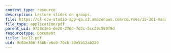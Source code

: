 ```yaml
---
content_type: resource
description: Lecture slides on groups.
file: https://ol-ocw-studio-app-qa.s3.amazonaws.com/courses/15-301-managerial-psychology-fall-2006/9c80e306f66be6c070cb30e5b12ab229_lec12.pdf
file_type: application/pdf
parent_uid: 9758c3eb-de20-276d-7d3c-5cc30c580f9d
resourcetype: Document
title: lec12.pdf
uid: 9c80e306-f66b-e6c0-70cb-30e5b12ab229
---
```

